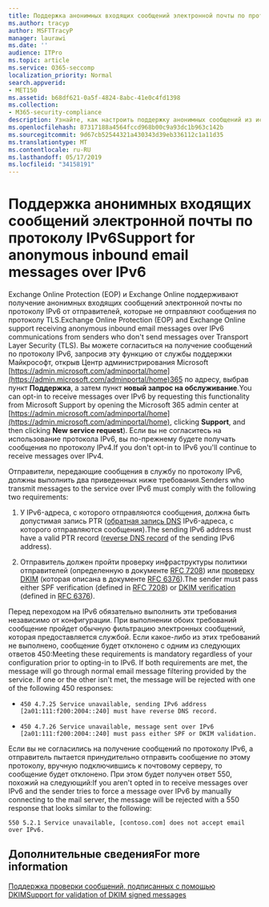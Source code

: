 ```yaml
---
title: Поддержка анонимных входящих сообщений электронной почты по протоколу IPv6
ms.author: tracyp
author: MSFTTracyP
manager: laurawi
ms.date: ''
audience: ITPro
ms.topic: article
ms.service: O365-seccomp
localization_priority: Normal
search.appverid:
- MET150
ms.assetid: b68df621-0a5f-4824-8abc-41e0c4fd1398
ms.collection:
- M365-security-compliance
description: Узнайте, как настроить поддержку анонимных сообщений из источников IPv6 для Exchange Online Protection и Exchange Online.
ms.openlocfilehash: 87317188a4564fccd968b00c9a93dc1b963c142b
ms.sourcegitcommit: 9d67cb52544321a430343d39eb336112c1a11d35
ms.translationtype: MT
ms.contentlocale: ru-RU
ms.lasthandoff: 05/17/2019
ms.locfileid: "34158191"
---
```

# <a name="support-for-anonymous-inbound-email-messages-over-ipv6"></a><span data-ttu-id="88f31-103">Поддержка анонимных входящих сообщений электронной почты по протоколу IPv6</span><span class="sxs-lookup"><span data-stu-id="88f31-103">Support for anonymous inbound email messages over IPv6</span></span>

<span data-ttu-id="88f31-104">Exchange Online Protection (EOP) и Exchange Online поддерживают получение анонимных входящих сообщений электронной почты по протоколу IPv6 от отправителей, которые не отправляют сообщения по протоколу TLS.</span><span class="sxs-lookup"><span data-stu-id="88f31-104">Exchange Online Protection (EOP) and Exchange Online support receiving anonymous inbound email messages over IPv6 communications from senders who don't send messages over Transport Layer Security (TLS).</span></span> <span data-ttu-id="88f31-105">Вы можете согласиться на получение сообщений по протоколу IPv6, запросив эту функцию от службы поддержки Майкрософт, открыв Центр администрирования Microsoft [https://admin.microsoft.com/adminportal/home](https://admin.microsoft.com/adminportal/home)365 по адресу, выбрав пункт **Поддержка**, а затем пункт **новый запрос на обслуживание**.</span><span class="sxs-lookup"><span data-stu-id="88f31-105">You can opt-in to receive messages over IPv6 by requesting this functionality from Microsoft Support by opening the Microsoft 365 admin center at [https://admin.microsoft.com/adminportal/home](https://admin.microsoft.com/adminportal/home), clicking **Support**, and then clicking **New service request**).</span></span> <span data-ttu-id="88f31-106">Если вы не согласитесь на использование протокола IPv6, вы по-прежнему будете получать сообщения по протоколу IPv4.</span><span class="sxs-lookup"><span data-stu-id="88f31-106">If you don't opt-in to IPv6 you'll continue to receive messages over IPv4.</span></span>
  
<span data-ttu-id="88f31-107">Отправители, передающие сообщения в службу по протоколу IPv6, должны выполнить два приведенных ниже требования.</span><span class="sxs-lookup"><span data-stu-id="88f31-107">Senders who transmit messages to the service over IPv6 must comply with the following two requirements:</span></span>
  
1. <span data-ttu-id="88f31-108">У IPv6-адреса, с которого отправляются сообщения, должна быть допустимая запись PTR ([обратная запись DNS](https://en.wikipedia.org/wiki/Reverse_DNS_lookup) IPv6-адреса, с которого отправляются сообщения).</span><span class="sxs-lookup"><span data-stu-id="88f31-108">The sending IPv6 address must have a valid PTR record ([reverse DNS record](https://en.wikipedia.org/wiki/Reverse_DNS_lookup) of the sending IPv6 address).</span></span> 
    
2. <span data-ttu-id="88f31-109">Отправитель должен пройти проверку инфраструктуры политики отправителей (определенную в документе [RFC 7208](https://tools.ietf.org/html/rfc7208)) или [проверку DKIM](http://dkim.org/) (которая описана в документе [RFC 6376](https://www.rfc-editor.org/rfc/rfc6376.txt)).</span><span class="sxs-lookup"><span data-stu-id="88f31-109">The sender must pass either SPF verification (defined in [RFC 7208](https://tools.ietf.org/html/rfc7208)) or [DKIM verification](http://dkim.org/) (defined in [RFC 6376](https://www.rfc-editor.org/rfc/rfc6376.txt)).</span></span>
    
<span data-ttu-id="88f31-p102">Перед переходом на IPv6 обязательно выполнить эти требования независимо от конфигурации. При выполнении обоих требований сообщение пройдет обычную фильтрацию электронных сообщений, которая предоставляется службой. Если какое-либо из этих требований не выполнено, сообщение будет отклонено с одним из следующих ответов 450:</span><span class="sxs-lookup"><span data-stu-id="88f31-p102">Meeting these requirements is mandatory regardless of your configuration prior to opting-in to IPv6. If both requirements are met, the message will go through normal email message filtering provided by the service. If one or the other isn't met, the message will be rejected with one of the following 450 responses:</span></span>
  
-  `450 4.7.25 Service unavailable, sending IPv6 address [2a01:111:f200:2004::240] must have reverse DNS record.`
    
-  `450 4.7.26 Service unavailable, message sent over IPv6 [2a01:111:f200:2004::240] must pass either SPF or DKIM validation.`
    
<span data-ttu-id="88f31-113">Если вы не согласились на получение сообщений по протоколу IPv6, а отправитель пытается принудительно отправить сообщение по этому протоколу, вручную подключившись к почтовому серверу, то сообщение будет отклонено. При этом будет получен ответ 550, похожий на следующий:</span><span class="sxs-lookup"><span data-stu-id="88f31-113">If you aren't opted in to receive messages over IPv6 and the sender tries to force a message over IPv6 by manually connecting to the mail server, the message will be rejected with a 550 response that looks similar to the following:</span></span>
  
 `550 5.2.1 Service unavailable, [contoso.com] does not accept email over IPv6.`
  
## <a name="for-more-information"></a><span data-ttu-id="88f31-114">Дополнительные сведения</span><span class="sxs-lookup"><span data-stu-id="88f31-114">For more information</span></span>

[<span data-ttu-id="88f31-115">Поддержка проверки сообщений, подписанных с помощью DKIM</span><span class="sxs-lookup"><span data-stu-id="88f31-115">Support for validation of DKIM signed messages</span></span>](support-for-validation-of-dkim-signed-messages.md)
  

